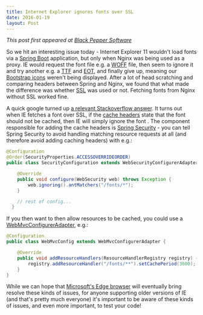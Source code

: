 ```yaml
---
title: Internet Explorer ignores fonts over SSL
date: 2016-01-19
layout: Post
---
```


*This post first appeared at [Black Pepper Software](https://www.blackpepper.co.uk/blog/ie-ignores-fonts-over-ssl)*

So we hit an interesting issue today - Internet Explorer 11 wouldn't load fonts
via a [Spring Boot](http://projects.spring.io/spring-boot/) application, but
only when Nginx was being used as a proxy.  IE would request the font file e.g.
a [WOFF](https://en.wikipedia.org/wiki/Web_Open_Font_Format) file, then seem to
ignore it and try another e.g. a [TTF](https://en.wikipedia.org/wiki/TrueType)
and [EOT](https://en.wikipedia.org/wiki/Embedded_OpenType), and finally give
up, meaning our [Bootstrap
icons](http://getbootstrap.com/components/#glyphicons) weren't being displayed.
After a lot of head scratching and comparing headers between Spring and Nginx,
we found that what made the difference was whether
[SSL](https://en.wikipedia.org/wiki/SSL) was used or not.  Fetching fonts from
Nginx without SSL worked fine.

A quick google turned up [a relevant Stackoverflow
answer](http://stackoverflow.com/a/18200121). It turns out when IE fetches a
font over SSL, if the [cache
headers](https://developers.google.com/web/fundamentals/performance/optimizing-content-efficiency/http-caching?hl=en)
state that the font should not be cached, then IE will simply ignore the font .
The component responsible for adding the cache headers is [Spring
Security](http://projects.spring.io/spring-security/) - you can tell Spring
Security to avoid handling matching resource requests at all (and therefore
avoid adding caching headers) with e.g.:

```java
@Configuration
@Order(SecurityProperties.ACCESSOVERRIDEORDER)
public class SecurityConfiguration extends WebSecurityConfigurerAdapter {

    @Override
    public void configure(WebSecurity web) throws Exception {
        web.ignoring().antMatchers("/fonts/*");
    }

    // rest of config...
  }
```

If you then want to then allow resources to be cached, you could use a
[WebMvcConfigurerAdapter](https://docs.spring.io/spring/docs/current/javadoc-api/org/springframework/web/servlet/config/annotation/WebMvcConfigurerAdapter.html),
e.g.:

```java
@Configuration
public class WebMvcConfig extends WebMvcConfigurerAdapter {

    @Override
    public void addResourceHandlers(ResourceHandlerRegistry registry) {
        registry.addResourceHandler("/fonts/**").setCachePeriod(3600);
    }
}
```

While we can hope that [Microsoft's Edge
browser](https://www.microsoft.com/en-gb/windows/microsoft-edge) will
eventually bring resolve these kinds of issues, for anyone supporting older
versions of IE (and that's pretty much everyone) it's important to be aware of
these kinds of issues, and even more important, to test your code!
